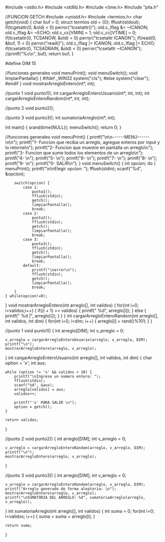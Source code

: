 #include <stdio.h>
#include <stdlib.h>
#include <time.h>
#include "pila.h"

//FUNCION GETCH
#include <unistd.h>
#include <termios.h>
char getch(void)
{
    char buf = 0;
    struct termios old = {0};
    fflush(stdout);
    if(tcgetattr(0, &old) < 0)
        perror("tcsetattr()");
    old.c_lflag &= ~ICANON;
    old.c_lflag &= ~ECHO;
    old.c_cc[VMIN] = 1;
    old.c_cc[VTIME] = 0;
    if(tcsetattr(0, TCSANOW, &old) < 0)
        perror("tcsetattr ICANON");
    if(read(0, &buf, 1) < 0)
        perror("read()");
    old.c_lflag |= ICANON;
    old.c_lflag |= ECHO;
    if(tcsetattr(0, TCSADRAIN, &old) < 0)
        perror("tcsetattr ~ICANON");
    //printf("%c\n", buf);
    return buf;
 }

#define DIM 15


//funciones generales
void menuPrint();
void menuSwitch();
void limpiarPantalla() {
    #ifdef _WIN32
        system("cls");
    #else
        system("clear");
    #endif
}
void mostrarArregloEntero(int*, int);

//punto 1
void punto1();
int cargarArregloEnteroUsuario(int*, int, int);
int cargarArregloEnteroRandom(int*, int, int);

//punto 2
void punto2();

//punto 3
void punto3();
int sumatoriaArreglo(int*, int);


int main() {
    srand(time(NULL));
    menuSwitch();
    return 0;
}


//funciones generales
void menuPrint() {
    printf("\n\n------MENU------\n\n");
    printf("1- Funcion que reciba un arreglo, agregue enteros por input y lo retorne\n");
    printf("2- Funcion que muestre en pantalla un arreglo\n");
    printf("3- Funcion que sume todos los elementos de un arreglo\n");
    printf("4- \n");
    printf("5- \n");
    printf("6- \n");
    printf("7- \n");
    printf("8- \n");
    printf("9- \n");
    printf("0- SALIR\n");
}
void menuSwitch() {
    int opcion;
    do {
        menuPrint();
        printf("\n\nElegir opcion: ");
        fflush(stdin);
        scanf("%d", &opcion);

        switch(opcion) {
            case 1:
                punto1();
                fflush(stdin);
                getch();
                limpiarPantalla();
                break;
            case 2:
                punto2();
                fflush(stdin);
                getch();
                limpiarPantalla();
                break;
            case 3:
                punto3();
                fflush(stdin);
                getch();
                limpiarPantalla();
                break;
            default:
                printf("\nerror\n");
                fflush(stdin);
                getch();
                limpiarPantalla();
                break;
        }
    } while(opcion!=0);
}
void mostrarArregloEntero(int arreglo[], int validos) {
    for(int i=0; i<validos;i++) {
        if((i + 1) == validos) {
            printf(" %d", arreglo[i]);
        } else {
            printf(" %d |", arreglo[i]);
        }
    }
}
int cargarArregloEnteroRandom(int arreglo[], int validos, int dim) {
    for(int i=0; i<dim; i++) {
        arreglo[i] = rand()%101;
    }
}


//punto 1
void punto1() {
    int arreglo[DIM];
    int v_arreglo = 0;

    v_arreglo = cargarArregloEnteroUsuario(arreglo, v_arreglo, DIM);
    printf("\n");
    mostrarArregloEntero(arreglo, v_arreglo);
}
int cargarArregloEnteroUsuario(int arreglo[], int validos, int dim) {
    char option = 'x';
    int aux;

    while (option != 's' && validos < 10) {
        printf("\nIngrese un numero entero: ");
        fflush(stdin);
        scanf("%d", &aux);
        arreglo[validos] = aux;
        validos++;

        printf("'s' PARA SALIR \n");
        option = getch();
    }

    return validos;
}


//punto 2
void punto2() {
    int arreglo[DIM];
    int v_arreglo = 0;

    v_arreglo = cargarArregloEnteroRandom(arreglo, v_arreglo, DIM);
    printf("\n");
    mostrarArregloEntero(arreglo, v_arreglo);
}


//punto 3
void punto3() {
    int arreglo[DIM];
    int v_arreglo = 0;

    v_arreglo = cargarArregloEnteroRandom(arreglo, v_arreglo, DIM);
    printf("Arreglo generado de forma aleatoria: \n");
    mostrarArregloEntero(arreglo, v_arreglo);
    printf("\nSUMATORIA DEL ARREGLO: %d", sumatoriaArreglo(arreglo, v_arreglo));
}
int sumatoriaArreglo(int arreglo[], int validos) {
    int suma = 0;
    for(int i=0; i<validos; i++) {
        suma = suma + arreglo[i];
    }

    return suma;
}
